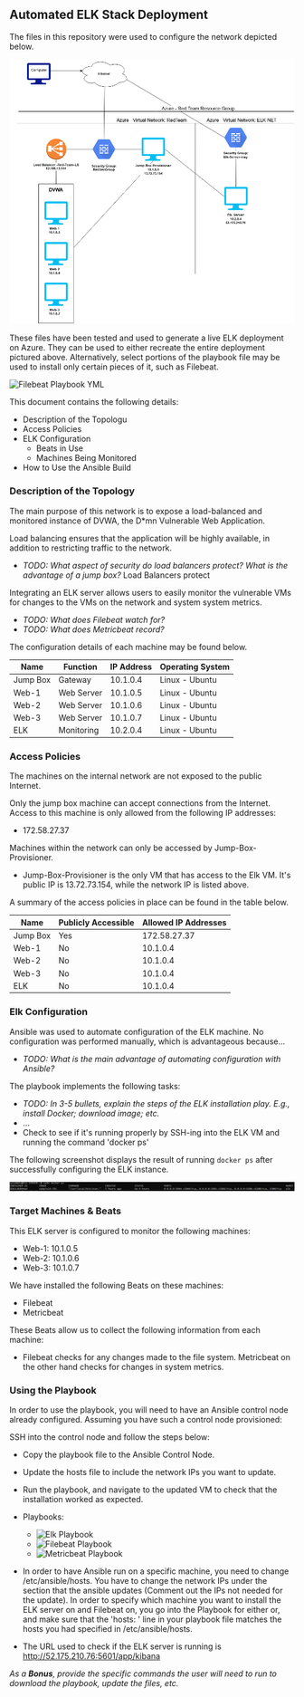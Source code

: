 ## Automated ELK Stack Deployment

The files in this repository were used to configure the network depicted below.

![Diagram](diagram_project.png)

These files have been tested and used to generate a live ELK deployment on Azure. They can be used to either recreate the entire deployment pictured above. Alternatively, select portions of the playbook file may be used to install only certain pieces of it, such as Filebeat.

![Filebeat Playbook YML](yml/filebeat-playbook.yml)

This document contains the following details:
- Description of the Topologu
- Access Policies
- ELK Configuration
  - Beats in Use
  - Machines Being Monitored
- How to Use the Ansible Build


### Description of the Topology

The main purpose of this network is to expose a load-balanced and monitored instance of DVWA, the D*mn Vulnerable Web Application.

Load balancing ensures that the application will be highly available, in addition to restricting traffic to the network.
- _TODO: What aspect of security do load balancers protect? What is the advantage of a jump box?_ Load Balancers protect 

Integrating an ELK server allows users to easily monitor the vulnerable VMs for changes to the VMs on the network and system system metrics.
- _TODO: What does Filebeat watch for?_
- _TODO: What does Metricbeat record?_

The configuration details of each machine may be found below.

| Name     | Function   | IP Address | Operating System |
|----------|------------|------------|------------------|
| Jump Box | Gateway    | 10.1.0.4   | Linux - Ubuntu   |
| Web-1    | Web Server | 10.1.0.5   | Linux - Ubuntu   |
| Web-2    | Web Server | 10.1.0.6   | Linux - Ubuntu   |
| Web-3    | Web Server | 10.1.0.7   | Linux - Ubuntu   |
| ELK      | Monitoring | 10.2.0.4   | Linux - Ubuntu   |

### Access Policies

The machines on the internal network are not exposed to the public Internet. 

Only the jump box machine can accept connections from the Internet. Access to this machine is only allowed from the following IP addresses:
- 172.58.27.37

Machines within the network can only be accessed by Jump-Box-Provisioner.
- Jump-Box-Provisioner is the only VM that has access to the Elk VM. It's public IP is 13.72.73.154, while the network IP is listed above.

A summary of the access policies in place can be found in the table below.

| Name     | Publicly Accessible | Allowed IP Addresses |
|----------|---------------------|----------------------|
| Jump Box | Yes                 | 172.58.27.37         |
| Web-1    | No                  | 10.1.0.4             |
| Web-2    | No                  | 10.1.0.4             |
| Web-3    | No                  | 10.1.0.4             |
| ELK      | No                  | 10.1.0.4             |

### Elk Configuration

Ansible was used to automate configuration of the ELK machine. No configuration was performed manually, which is advantageous because...
- _TODO: What is the main advantage of automating configuration with Ansible?_

The playbook implements the following tasks:
- _TODO: In 3-5 bullets, explain the steps of the ELK installation play. E.g., install Docker; download image; etc._
- ...
- Check to see if it's running properly by SSH-ing into the ELK VM and running the command 'docker ps'

The following screenshot displays the result of running `docker ps` after successfully configuring the ELK instance.

![Output of command: "docker ps"](screenshots/elk_docker_ps.png)

### Target Machines & Beats
This ELK server is configured to monitor the following machines:
- Web-1: 10.1.0.5
- Web-2: 10.1.0.6
- Web-3: 10.1.0.7

We have installed the following Beats on these machines:
- Filebeat
- Metricbeat

These Beats allow us to collect the following information from each machine:
- Filebeat checks for any changes made to the file system. Metricbeat on the other hand checks for changes in system metrics.

### Using the Playbook
In order to use the playbook, you will need to have an Ansible control node already configured. Assuming you have such a control node provisioned: 

SSH into the control node and follow the steps below:
- Copy the playbook file to the Ansible Control Node.
- Update the hosts file to include the network IPs you want to update.
- Run the playbook, and navigate to the updated VM to check that the installation worked as expected.

- Playbooks:
   - ![Elk Playbook](yml/pentest.yml)
   - ![Filebeat Playbook](yml/filebeat-playbook.yml)
   - ![Metricbeat Playbook](yml/metricbeat-playbook.yml)
- In order to have Ansible run on a specific machine, you need to change /etc/ansible/hosts. You have to change the network IPs under the section that the ansible updates (Comment out the IPs not needed for the update). In order to specify which machine you want to install the ELK server on and Filebeat on, you go into the Playbook for either or, and make sure that the 'hosts: ' line in your playbook file matches the hosts you had specified in /etc/ansible/hosts.
- The URL used to check if the ELK server is running is http://52.175.210.76:5601/app/kibana

_As a **Bonus**, provide the specific commands the user will need to run to download the playbook, update the files, etc._
